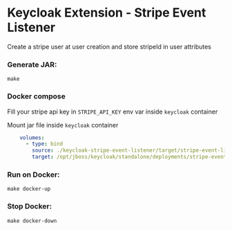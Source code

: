 # Keycloak Extension - Stripe Event Listener

Create a stripe user at user creation and store stripeId in user attributes

### Generate JAR:
```shell
make
```

### Docker compose

Fill your stripe api key in `STRIPE_API_KEY` env var inside `keycloak` container

Mount jar file inside `keycloak` container

```yaml
    volumes:
      - type: bind
        source: ./keycloak-stripe-event-listener/target/stripe-event-listener.jar
        target: /opt/jboss/keycloak/standalone/deployments/stripe-event-listener.jar
```


### Run on Docker:
```shell
make docker-up
```

### Stop Docker:
```shell
make docker-down
```
